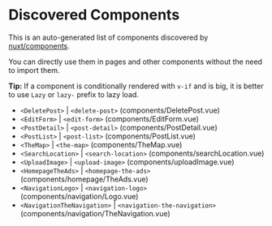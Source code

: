 # Discovered Components

This is an auto-generated list of components discovered by [nuxt/components](https://github.com/nuxt/components).

You can directly use them in pages and other components without the need to import them.

**Tip:** If a component is conditionally rendered with `v-if` and is big, it is better to use `Lazy` or `lazy-` prefix to lazy load.

- `<DeletePost>` | `<delete-post>` (components/DeletePost.vue)
- `<EditForm>` | `<edit-form>` (components/EditForm.vue)
- `<PostDetail>` | `<post-detail>` (components/PostDetail.vue)
- `<PostList>` | `<post-list>` (components/PostList.vue)
- `<TheMap>` | `<the-map>` (components/TheMap.vue)
- `<SearchLocation>` | `<search-location>` (components/searchLocation.vue)
- `<UploadImage>` | `<upload-image>` (components/uploadImage.vue)
- `<HomepageTheAds>` | `<homepage-the-ads>` (components/homepage/TheAds.vue)
- `<NavigationLogo>` | `<navigation-logo>` (components/navigation/Logo.vue)
- `<NavigationTheNavigation>` | `<navigation-the-navigation>` (components/navigation/TheNavigation.vue)
